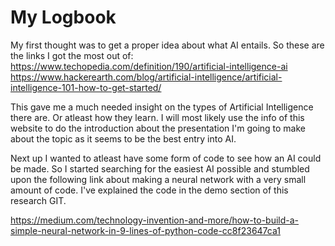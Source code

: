 # My Logbook

My first thought was to get a proper idea about what AI entails. So these are the links I got the most out of: 
https://www.techopedia.com/definition/190/artificial-intelligence-ai
https://www.hackerearth.com/blog/artificial-intelligence/artificial-intelligence-101-how-to-get-started/

This gave me a much needed insight on the types of Artificial Intelligence there are. Or atleast how they learn. I will most likely use the info of this website to do the introduction about the presentation I'm going to make about the topic as it seems to be the best entry into AI. 

Next up I wanted to atleast have some form of code to see how an AI could be made. So I started searching for the easiest AI possible and stumbled upon the following link about making a neural network with a very small amount of code. I've explained the code in the demo section of this research GIT. 

https://medium.com/technology-invention-and-more/how-to-build-a-simple-neural-network-in-9-lines-of-python-code-cc8f23647ca1

